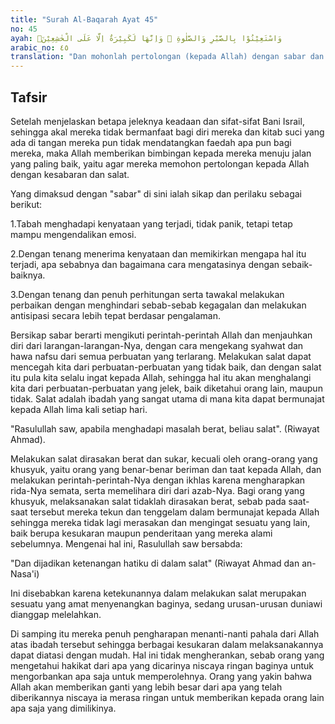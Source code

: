 ```yaml
---
title: "Surah Al-Baqarah Ayat 45"
no: 45
ayah: وَاسْتَعِيْنُوْا بِالصَّبْرِ وَالصَّلٰوةِ ۗ وَاِنَّهَا لَكَبِيْرَةٌ اِلَّا عَلَى الْخٰشِعِيْنَۙ
arabic_no: ٤٥
translation: "Dan mohonlah pertolongan (kepada Allah) dengan sabar dan salat. Dan (salat) itu sungguh berat, kecuali bagi orang-orang yang khusyuk,"
---
```


## Tafsir

Setelah menjelaskan betapa jeleknya keadaan dan sifat-sifat Bani Israil, sehingga akal mereka tidak bermanfaat bagi diri mereka dan kitab suci yang ada di tangan mereka pun tidak mendatangkan faedah apa pun bagi mereka, maka Allah memberikan bimbingan kepada mereka menuju jalan yang paling baik, yaitu agar mereka memohon pertolongan kepada Allah dengan kesabaran dan salat.

Yang dimaksud dengan "sabar" di sini ialah sikap dan perilaku sebagai berikut:

1.Tabah menghadapi kenyataan yang terjadi, tidak panik, tetapi tetap mampu mengendalikan emosi.

2.Dengan tenang menerima kenyataan dan memikirkan mengapa hal itu terjadi, apa sebabnya dan bagaimana cara mengatasinya dengan sebaik-baiknya.

3.Dengan tenang dan penuh perhitungan serta tawakal melakukan perbaikan dengan menghindari sebab-sebab kegagalan dan melakukan antisipasi secara lebih tepat berdasar pengalaman.

Bersikap sabar berarti mengikuti perintah-perintah Allah dan menjauhkan diri dari larangan-larangan-Nya, dengan cara mengekang syahwat dan hawa nafsu dari semua perbuatan yang terlarang. Melakukan salat dapat mencegah kita dari perbuatan-perbuatan yang tidak baik, dan dengan salat itu pula kita selalu ingat kepada Allah, sehingga hal itu akan menghalangi kita dari perbuatan-perbuatan yang jelek, baik diketahui orang lain, maupun tidak. Salat adalah ibadah yang sangat utama di mana kita dapat bermunajat kepada Allah lima kali setiap hari. 

"Rasulullah saw, apabila menghadapi masalah berat, beliau salat". (Riwayat Ahmad). 

Melakukan salat dirasakan berat dan sukar, kecuali oleh orang-orang yang khusyuk, yaitu orang yang benar-benar beriman dan taat kepada Allah, dan melakukan perintah-perintah-Nya dengan ikhlas karena mengharapkan rida-Nya semata, serta memelihara diri dari azab-Nya. Bagi orang yang khusyuk, melaksanakan salat tidaklah dirasakan berat, sebab pada saat-saat tersebut mereka tekun dan tenggelam dalam bermunajat kepada Allah sehingga mereka tidak lagi merasakan dan mengingat sesuatu yang lain, baik berupa kesukaran maupun penderitaan yang mereka alami sebelumnya. Mengenai hal ini, Rasulullah saw bersabda:

"Dan dijadikan ketenangan hatiku di dalam salat" (Riwayat Ahmad dan an-Nasa'i)

Ini disebabkan karena ketekunannya dalam melakukan salat merupakan sesuatu yang amat menyenangkan baginya, sedang urusan-urusan duniawi dianggap melelahkan.

Di samping itu mereka penuh pengharapan menanti-nanti pahala dari Allah atas ibadah tersebut sehingga berbagai kesukaran dalam melaksanakannya dapat diatasi dengan mudah. Hal ini tidak mengherankan, sebab orang yang mengetahui hakikat dari apa yang dicarinya niscaya ringan baginya untuk mengorbankan apa saja untuk memperolehnya. Orang yang yakin bahwa Allah akan memberikan ganti yang lebih besar dari apa yang telah diberikannya niscaya ia merasa ringan untuk memberikan kepada orang lain apa saja yang dimilikinya.